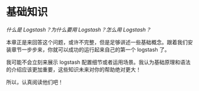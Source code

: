 # 基础知识

*什么是 Logstash？为什么要用 Logstash？怎么用 Logstash？*

本章正是来回答这个问题，或许不完整，但是足够讲述一些基础概念。跟着我们安装章节一步步来，你就可以成功的运行起来自己的第一个 logstash 了。

我可能不会立刻来展示 logstash 配置细节或者运用场景。我认为基础原理和语法的介绍应该更加重要，这些知识未来对你的帮助绝对更大！

所以，认真阅读他们吧！

